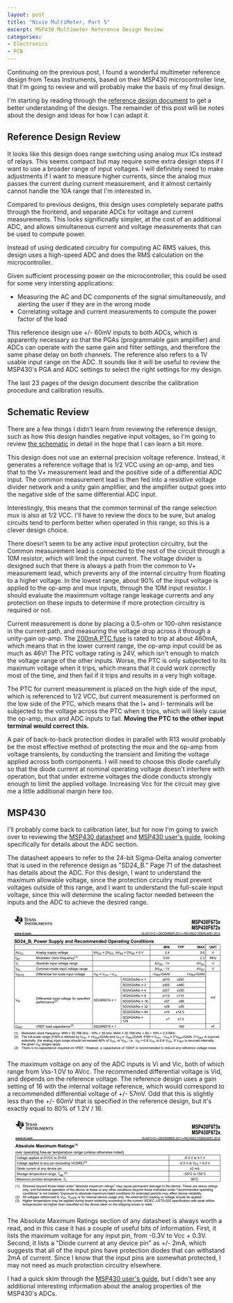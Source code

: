```yaml
---
layout: post
title: "Nixie MultiMeter, Part 5"
excerpt: MSP430 Multimeter Reference Design Review
categories:
- Electronics
- PCB
---
```


Continuing on the previous post, I found a wonderful multimeter reference design from Texas Instruments, based on their MSP430 microcontroller line, that I'm going to review and will probably make the basis of my final design.

I'm starting by reading through the [reference design document](http://www.ti.com/lit/ug/tidubm4a/tidubm4a.pdf) to get a better understanding of the design. The remainder of this post will be notes about the design and ideas for how I can adapt it.

## Reference Design Review

It looks like this design does range switching using analog mux ICs instead of relays. This seems compact but may require some extra design steps if I want to use a broader range of input voltages. I will definitely need to make adjustments if I want to measure higher currents, since the analog mux passes the current during current measurement, and it almost certainly cannot handle the 10A range that I'm interested in.

Compared to previous designs, this design uses completely separate paths through the frontend, and separate ADCs for voltage and current measurements. This looks significnatly simpler, at the cost of an additional ADC, and allows simultaneous current and voltage measurements that can be used to compute power.

Instead of using dedicated circuitry for computing AC RMS values, this design uses a high-speed ADC and does the RMS calculation on the microcontroller.

Given sufficient processing power on the microcontroller, this could be used for some very intersting applications:
 * Measuring the AC and DC components of the signal simultaneously, and alerting the user if they are in the wrong mode
 * Correlating voltage and current measurements to compute the power factor of the load

This reference design use +/- 60mV inputs to both ADCs, which is apparently necessary so that the PGAs (programmable gain amplifier) and ADCs can operate with the same gain and filter settings, and therefore the same phase delay on both channels. The reference also refers to a 1V usable input range on the ADC. It sounds like it will be useful to review the MSP430's PGA and ADC settings to select the right settings for my design.

The last 23 pages of the design document describe the calibration procedure and calibration results.

## Schematic Review

There are a few things I didn't learn from reviewing the reference design, such as how this design handles negative input voltages, so I'm going to review [the schematic](http://www.ti.com/lit/df/tidrmi4/tidrmi4.pdf) in detail in the hope that I can learn a bit more.

This design does not use an external precision voltage reference. Instead, it generates a reference voltage that is 1/2 VCC using an op-amp, and ties that to the V+ measurement lead and the positive side of a differential ADC input. The common measurement lead is then fed into a resistive voltage divider network and a unity gain amplifier, and the amplifier output goes into the negative side of the same differential ADC input.

Interestingly, this means that the common terminal of the range selection mux is also at 1/2 VCC. I'll have to review the docs to be sure, but analog circuits tend to perform better when operated in this range, so this is a clever design choice.

There doesn't seem to be any active input protection circuitry, but the Common measurement lead is connected to the rest of the circuit through a 10M resistor, which will limit the input current. The voltage divider is designed such that there is always a path from the common to V+ measurement lead, which prevents any of the internal circuitry from floating to a higher voltage. In the lowest range, about 90% of the input voltage is applied to the op-amp and mux inputs, through the 10M input resistor. I should evaluate the maximmum voltage range leakage currents and any protection on these inputs to determine if more protection circuitry is required or not.

Current measurement is done by placing a 0.5-ohm or 100-ohm resistance in the current path, and measuring the voltage drop across it through a unity-gain op-amp. The [200mA PTC fuse](http://www.littelfuse.com/~/media/electronics/product_specifications/resettable_ptcs/littelfuse_ptc_nanosmdc020f_2_product_specification.pdf.pdf) is rated to trip at about 460mA, which means that in the lower current range, the op-amp input could be as much as 46V! The PTC voltage rating is 24V, which isn't enough to match the voltage range of the other inputs. Worse, the PTC is only subjected to its maximum voltage when it trips, which means that it could work correctly most of the time, and then fail if it trips and results in a very high voltage.

The PTC for current measurement is placed on the high side of the input, which is referenced to 1/2 VCC, but current measurement is performed on the low side of the PTC, which means that the I+ and I- terminals will be subjected to the voltage across the PTC when it trips, which will likely cause the op-amp, mux and ADC inputs to fail. **Moving the PTC to the other input terminal would correct this.**

A pair of back-to-back protection diodes in parallel with R13 would probably be the most effective method of protecting the mux and the op-amp from voltage transients, by conducting the transient and limiting the voltage applied across both components. I will need to choose this diode carefully so that the diode current at nominal operating voltage doesn't interfere with operation, but that under extreme voltages the diode conducts strongly enough to limit the applied voltage. Increasing Vcc for the circuit may give me a little additional margin here too.

## MSP430

I'll probably come back to calibration later, but for now I'm going to swich over to reviewing the [MSP430 datasheet](http://www.ti.com/lit/ds/slas731c/slas731c.pdf) and [MSP430 user's guide](http://www.ti.com/lit/ug/slau208p/slau208p.pdf), looking specifically for details about the ADC section.

The datasheet appears to refer to the 24-bit Sigma-Delta analog converter that is used in the reference design as "SD24_B." Page 71 of the datasheet has details about the ADC. For this design, I want to understand the maximum allowable voltage, since the protection circuitry must prevent voltages outside of this range, and I want to understand the full-scale input voltage, since this will determine the scaling factor needed between the inputs and the ADC to achieve the desired range.

[![MSP430 ADC Datasheet](/media/2018/01/18/msp430_datasheet_adc_thumb.png)](/media/2018/01/18/msp430_datasheet_adc.png)

The maximum voltage on any of the ADC inputs is Vi and Vic, both of which range from Vss-1.0V to AVcc. The recommended differential voltage is Vid, and depends on the reference voltage. The reference design uses a gain setting of 16 with the internal voltage reference, which would correspond to a recommended differential voltage of +/- 57mV. Odd that this is slightly less than the +/- 60mV that is specified in the reference design, but it's exactly equal to 80% of 1.2V / 16.

[![MSP430 Datasheet Absolute Maximum](/media/2018/01/18/msp430_datasheet_max_thumb.png)](/media/2018/01/18/msp430_datasheet_max.png)

The Absolute Maximum Ratings section of any datasheet is always worth a read, and in this case it has a couple of useful bits of information. First, it lists the maximum voltage for any input pin, from -0.3V to Vcc + 0.3V. Second, it lists a "Diode current at any device pin" as +/- 2mA, which suggests that all of the input pins have protection diodes that can withstand 2mA of current. Since I know that the input pins are somewhat protected, I may not need as much protection circuitry elsewhere.

I had a quick skim through the [MSP430 user's guide](http://www.ti.com/lit/ug/slau208p/slau208p.pdf), but I didn't see any additional interesting information about the analog properties of the MSP430's ADCs.